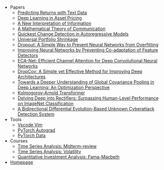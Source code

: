 * Papers
  * [Predicting Returns with Text Data](/papers/SESTM/SESTM.md)
  * [Deep Learning in Asset Pricing](papers/GAN/GAN.md)
  * [A New Interpretation of Information](papers/Information/Kelly56.md)
  * [A Mathematical Theory of Communication](/papers/Information/Shannon48.md)
  * [Quickest Change Detection in Autoregressive Models](/papers/Information/QCDAR.md)
  * [Universal Portfolio Shrinkage](papers/UniversalShrinkage/uni_shrink.md)
  * [Dropout: A Simple Way to Prevent Neural Networks from Overfitting](/papers/WQL/Dropout.md)
  * [Improving Neural Networks by Preventing Co-adaptation of Feature Detectors](/papers/WQL/DeCov.md)
  * [ECA-Net: Efficient Channel Attention for Deep Convolutional Neural Networks](/papers/WQL/ECA.md)
  * [DropCov: A Simple yet Effective Method for Improving Deep Architectures](/papers/WQL/DropCov.md)
  * [Towards a Deeper Understanding of Global Covariance Pooling in Deep Learning: An Optimization Perspective](/papers/WQL/UnderstandGCP.md)
  * [Kolmogorov-Arnold Transformer](/papers/KAN/KAT.md)
  * [Delving Deep into Rectifiers: Surpassing Human-Level Performance on ImageNet Classification](/papers/KAN/HeInit.md)
  * [A Bidirectional Differential Evolution-Based Unknown Cyberattack Detection System](/papers/EVO/BDE_IDS.md)
  <!-- * [report](/papers/KAN/report.md) -->
* Tools
  * [Vscode Vim](tools/Vim.md)
  * [PyTorch Autograd](tools/PyTorch_Autograd.md)
  * [PyTorch Data](tools/PyTorch_utils_data.md)
* Courses
  * [Time Series Analysis: Midterm-review](courses/时序期中review.md)
  * [Time Series Analysis: Volatility](courses/FTS-Volatility.md)
  * [Quantitative Investment Analysis: Fama-Macbeth](courses/Fama-Macbeth.md)
* <a href="https://xseeope.github.io" target="_self">Homepage</a>




